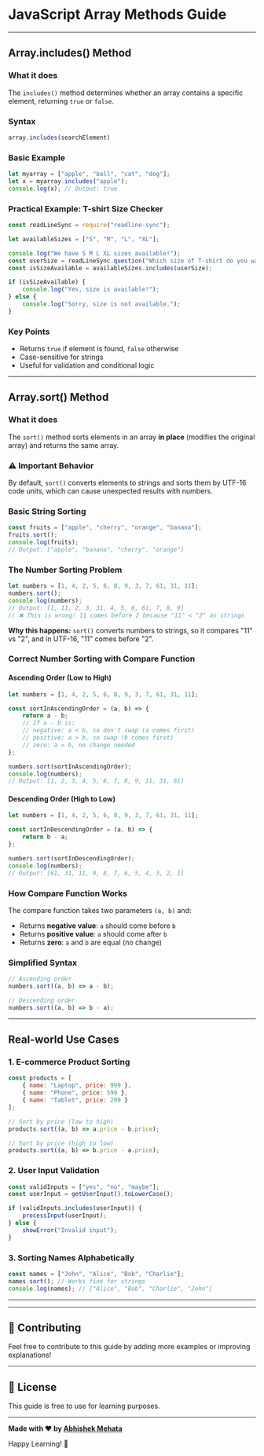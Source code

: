 # JavaScript Array Methods Guide
<!-- 
## Table of Contents
- [Array.includes() Method](#arrayincludes-method)
- [Array.sort() Method](#arraysort-method)
- [Real-world Use Cases](#real-world-use-cases) -->

---

## Array.includes() Method

### What it does
The `includes()` method determines whether an array contains a specific element, returning `true` or `false`.

### Syntax
```javascript
array.includes(searchElement)
```

### Basic Example
```javascript
let myarray = ["apple", "ball", "cat", "dog"];
let x = myarray.includes("apple");
console.log(x); // Output: true
```

### Practical Example: T-shirt Size Checker
```javascript
const readLineSync = require("readline-sync");

let availableSizes = ["S", "M", "L", "XL"];

console.log("We have S M L XL sizes available!");
const userSize = readLineSync.question("Which size of T-shirt do you want? ");
const isSizeAvailable = availableSizes.includes(userSize);

if (isSizeAvailable) {
    console.log("Yes, size is available!");
} else {
    console.log("Sorry, size is not available.");
}
```

### Key Points
- Returns `true` if element is found, `false` otherwise
- Case-sensitive for strings
- Useful for validation and conditional logic

---

## Array.sort() Method

### What it does
The `sort()` method sorts elements in an array **in place** (modifies the original array) and returns the same array.

### ⚠️ Important Behavior
By default, `sort()` converts elements to strings and sorts them by UTF-16 code units, which can cause unexpected results with numbers.

### Basic String Sorting
```javascript
const fruits = ["apple", "cherry", "orange", "banana"];
fruits.sort();
console.log(fruits); 
// Output: ["apple", "banana", "cherry", "orange"]
```

### The Number Sorting Problem
```javascript
let numbers = [1, 4, 2, 5, 6, 8, 9, 3, 7, 61, 31, 11];
numbers.sort();
console.log(numbers);
// Output: [1, 11, 2, 3, 31, 4, 5, 6, 61, 7, 8, 9]
// ❌ This is wrong! 11 comes before 2 because "11" < "2" as strings
```

**Why this happens:** `sort()` converts numbers to strings, so it compares "11" vs "2", and in UTF-16, "11" comes before "2".

### Correct Number Sorting with Compare Function

#### Ascending Order (Low to High)
```javascript
let numbers = [1, 4, 2, 5, 6, 8, 9, 3, 7, 61, 31, 11];

const sortInAscendingOrder = (a, b) => {
    return a - b;
    // If a - b is:
    // negative: a < b, so don't swap (a comes first)
    // positive: a > b, so swap (b comes first)  
    // zero: a = b, no change needed
};

numbers.sort(sortInAscendingOrder);
console.log(numbers);
// Output: [1, 2, 3, 4, 5, 6, 7, 8, 9, 11, 31, 61]
```

#### Descending Order (High to Low)
```javascript
let numbers = [1, 4, 2, 5, 6, 8, 9, 3, 7, 61, 31, 11];

const sortInDescendingOrder = (a, b) => {
    return b - a;
};

numbers.sort(sortInDescendingOrder);
console.log(numbers);
// Output: [61, 31, 11, 9, 8, 7, 6, 5, 4, 3, 2, 1]
```

### How Compare Function Works
The compare function takes two parameters `(a, b)` and:
- Returns **negative value**: `a` should come before `b`
- Returns **positive value**: `a` should come after `b`
- Returns **zero**: `a` and `b` are equal (no change)

### Simplified Syntax
```javascript
// Ascending order
numbers.sort((a, b) => a - b);

// Descending order
numbers.sort((a, b) => b - a);
```

---

## Real-world Use Cases

### 1. E-commerce Product Sorting
```javascript
const products = [
    { name: "Laptop", price: 999 },
    { name: "Phone", price: 599 },
    { name: "Tablet", price: 299 }
];

// Sort by price (low to high)
products.sort((a, b) => a.price - b.price);

// Sort by price (high to low)  
products.sort((a, b) => b.price - a.price);
```

### 2. User Input Validation
```javascript
const validInputs = ["yes", "no", "maybe"];
const userInput = getUserInput().toLowerCase();

if (validInputs.includes(userInput)) {
    processInput(userInput);
} else {
    showError("Invalid input");
}
```

### 3. Sorting Names Alphabetically
```javascript
const names = ["John", "Alice", "Bob", "Charlie"];
names.sort(); // Works fine for strings
console.log(names); // ["Alice", "Bob", "Charlie", "John"]
```

---

<!-- ## Summary

| Method | Purpose | Modifies Original Array | Return Value |
|--------|---------|------------------------|--------------|
| `includes()` | Check if element exists | ❌ No | `true`/`false` |
| `sort()` | Sort array elements | ✅ Yes | Same array (sorted) | -->
<!-- 
### Remember
- Use `includes()` for checking element existence
- Use `sort()` with compare function for numbers
- `sort()` without compare function works well for strings
- Both methods are essential for data manipulation and user interaction -->


---

## 🤝 Contributing

Feel free to contribute to this guide by adding more examples or improving explanations!

---

## 📄 License

This guide is free to use for learning purposes.

---

**Made with ❤️ by [Abhishek Mehata](https://github.com/Abhishek-mehata)**

Happy Learning! 🚀
